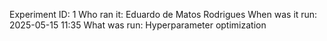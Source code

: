 Experiment ID: 1
Who ran it: Eduardo de Matos Rodrigues
When was it run: 2025-05-15 11:35
What was run: Hyperparameter optimization
